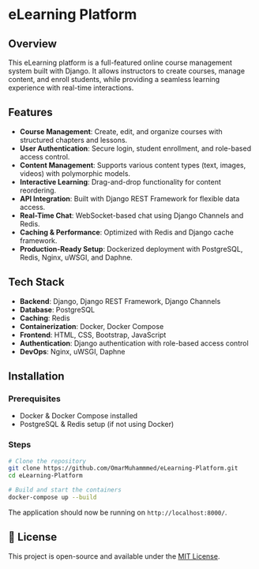 # eLearning Platform

## Overview
This eLearning platform is a full-featured online course management system built with Django. It allows instructors to create courses, manage content, and enroll students, while providing a seamless learning experience with real-time interactions.

## Features
- **Course Management**: Create, edit, and organize courses with structured chapters and lessons.
- **User Authentication**: Secure login, student enrollment, and role-based access control.
- **Content Management**: Supports various content types (text, images, videos) with polymorphic models.
- **Interactive Learning**: Drag-and-drop functionality for content reordering.
- **API Integration**: Built with Django REST Framework for flexible data access.
- **Real-Time Chat**: WebSocket-based chat using Django Channels and Redis.
- **Caching & Performance**: Optimized with Redis and Django cache framework.
- **Production-Ready Setup**: Dockerized deployment with PostgreSQL, Redis, Nginx, uWSGI, and Daphne.

## Tech Stack
- **Backend**: Django, Django REST Framework, Django Channels
- **Database**: PostgreSQL
- **Caching**: Redis
- **Containerization**: Docker, Docker Compose
- **Frontend**: HTML, CSS, Bootstrap, JavaScript
- **Authentication**: Django authentication with role-based access control
- **DevOps**: Nginx, uWSGI, Daphne

## Installation
### Prerequisites
- Docker & Docker Compose installed
- PostgreSQL & Redis setup (if not using Docker)

### Steps
```bash
# Clone the repository
git clone https://github.com/OmarMuhammmed/eLearning-Platform.git
cd eLearning-Platform

# Build and start the containers
docker-compose up --build
```
The application should now be running on `http://localhost:8000/`.

## 📜 License
This project is open-source and available under the [MIT License](LICENSE).

